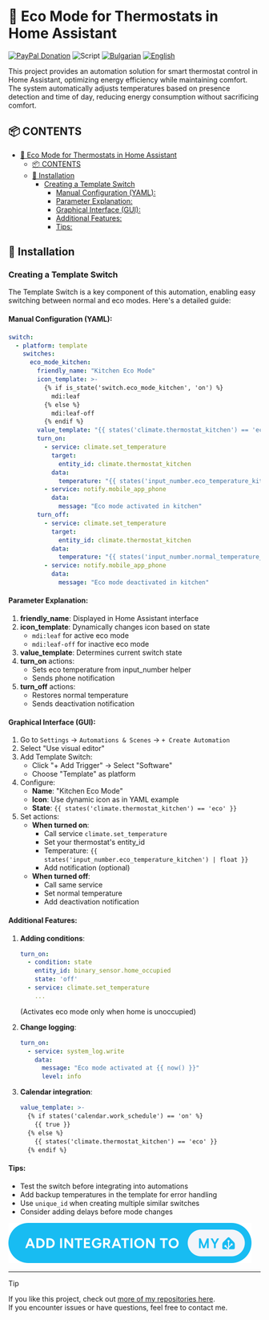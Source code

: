 # 🌿 Eco Mode for Thermostats in Home Assistant

[![PayPal Donation](https://img.shields.io/badge/PayPal-Donate-blue?logo=paypal)](https://www.paypal.com/donate/?hosted_button_id=AAWFZVF2XCP5A)
![Script](https://img.shields.io/badge/logo-yaml-green?logo=yaml)
[![Bulgarian](https://img.shields.io/badge/BULGARIAN-language-green?logo=translate&labelColor=gray&style=flat-square&link=https://example.com/bg)](BG.md)
[![English](https://img.shields.io/badge/ENGLISH-language-green?logo=translate&labelColor=gray&style=flat-square&link=https://example.com/en)](README.md)

This project provides an automation solution for smart thermostat control in Home Assistant, optimizing energy efficiency while maintaining comfort. The system automatically adjusts temperatures based on presence detection and time of day, reducing energy consumption without sacrificing comfort.

## 📦 CONTENTS

- [🌿 Eco Mode for Thermostats in Home Assistant](#-eco-mode-for-thermostats-in-home-assistant)
	- [📦 CONTENTS](#-contents)
	- [🔧 Installation](#-installation)
		- [Creating a Template Switch](#creating-a-template-switch)
			- [Manual Configuration (YAML):](#manual-configuration-yaml)
			- [Parameter Explanation:](#parameter-explanation)
			- [Graphical Interface (GUI):](#graphical-interface-gui)
			- [Additional Features:](#additional-features)
			- [Tips:](#tips)

## 🔧 Installation

### Creating a Template Switch

The Template Switch is a key component of this automation, enabling easy switching between normal and eco modes. Here's a detailed guide:

#### Manual Configuration (YAML):

```yaml
switch:
  - platform: template
    switches:
      eco_mode_kitchen:
        friendly_name: "Kitchen Eco Mode"
        icon_template: >-
          {% if is_state('switch.eco_mode_kitchen', 'on') %}
            mdi:leaf
          {% else %}
            mdi:leaf-off
          {% endif %}
        value_template: "{{ states('climate.thermostat_kitchen') == 'eco' }}"
        turn_on:
          - service: climate.set_temperature
            target:
              entity_id: climate.thermostat_kitchen
            data:
              temperature: "{{ states('input_number.eco_temperature_kitchen') | float }}"
          - service: notify.mobile_app_phone
            data:
              message: "Eco mode activated in kitchen"
        turn_off:
          - service: climate.set_temperature
            target:
              entity_id: climate.thermostat_kitchen
            data:
              temperature: "{{ states('input_number.normal_temperature_kitchen') | float }}"
          - service: notify.mobile_app_phone
            data:
              message: "Eco mode deactivated in kitchen"
```

#### Parameter Explanation:

1. **friendly_name**: Displayed in Home Assistant interface
2. **icon_template**: Dynamically changes icon based on state
   - `mdi:leaf` for active eco mode
   - `mdi:leaf-off` for inactive eco mode
3. **value_template**: Determines current switch state
4. **turn_on** actions:
   - Sets eco temperature from input_number helper
   - Sends phone notification
5. **turn_off** actions:
   - Restores normal temperature
   - Sends deactivation notification

#### Graphical Interface (GUI):

1. Go to `Settings` → `Automations & Scenes` → `+ Create Automation`
2. Select "Use visual editor"
3. Add Template Switch:
   - Click "+ Add Trigger" → Select "Software"
   - Choose "Template" as platform
4. Configure:
   - **Name**: "Kitchen Eco Mode"
   - **Icon**: Use dynamic icon as in YAML example
   - **State**: `{{ states('climate.thermostat_kitchen') == 'eco' }}`
5. Set actions:
   - **When turned on**:
     - Call service `climate.set_temperature`
     - Set your thermostat's entity_id
     - Temperature: `{{ states('input_number.eco_temperature_kitchen') | float }}`
     - Add notification (optional)
   - **When turned off**:
     - Call same service
     - Set normal temperature
     - Add deactivation notification

#### Additional Features:

1. **Adding conditions**:
   ```yaml
   turn_on:
     - condition: state
       entity_id: binary_sensor.home_occupied
       state: 'off'
     - service: climate.set_temperature
       ...
   ```
   (Activates eco mode only when home is unoccupied)

2. **Change logging**:
   ```yaml
   turn_on:
     - service: system_log.write
       data:
         message: "Eco mode activated at {{ now() }}"
         level: info
   ```

3. **Calendar integration**:
   ```yaml
   value_template: >-
     {% if states('calendar.work_schedule') == 'on' %}
       {{ true }}
     {% else %}
       {{ states('climate.thermostat_kitchen') == 'eco' }}
     {% endif %}
   ```

#### Tips:

- Test the switch before integrating into automations
- Add backup temperatures in the template for error handling
- Use `unique_id` when creating multiple similar switches
- Consider adding delays before mode changes

[![Add Template Switch](/img/button%20ADD%20Temlate.svg)](https://my.home-assistant.io/redirect/config_flow_start?domain=template)

---
> [!TIP]
> If you like this project, check out [more of my repositories here](https://github.com/Bacard1?tab=repositories).  
> If you encounter issues or have questions, feel free to contact me.